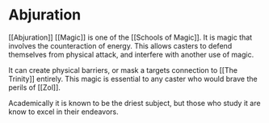 # Abjuration
[[Abjuration]] [[Magic]] is one of the [[Schools of Magic]]. It is magic that involves the counteraction of energy. This allows casters to defend themselves from physical attack, and interfere with another use of magic.

It can create physical barriers, or mask a targets connection to [[The Trinity]] entirely. This magic is essential to any caster who would brave the perils of [[Zol]].

Academically it is known to be the driest subject, but those who study it are know to excel in their endeavors.